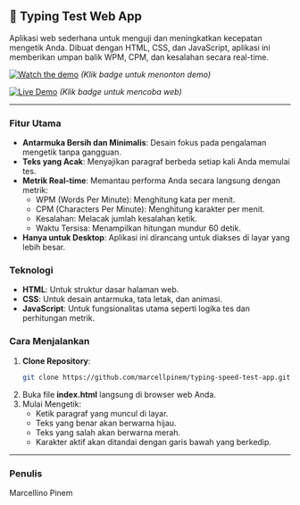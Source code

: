 ## 🚀 Typing Test Web App

Aplikasi web sederhana untuk menguji dan meningkatkan kecepatan mengetik Anda. Dibuat dengan HTML, CSS, dan JavaScript, aplikasi ini memberikan umpan balik WPM, CPM, dan kesalahan secara real-time.

[![Watch the demo](https://img.shields.io/badge/YouTube-Demo-red?logo=youtube)](https://youtu.be/NfjlLcCuxKw)
_(Klik badge untuk menonton demo)_

[![Live Demo](https://img.shields.io/badge/Try%20it%20Live-WebApp-blue?logo=netlify)](https://typing-speed-test-marcellino.netlify.app/)
_(Klik badge untuk mencoba web)_

---

### **Fitur Utama**

- **Antarmuka Bersih dan Minimalis**: Desain fokus pada pengalaman mengetik tanpa gangguan.
- **Teks yang Acak**: Menyajikan paragraf berbeda setiap kali Anda memulai tes.
- **Metrik Real-time**: Memantau performa Anda secara langsung dengan metrik:
  - WPM (Words Per Minute): Menghitung kata per menit.
  - CPM (Characters Per Minute): Menghitung karakter per menit.
  - Kesalahan: Melacak jumlah kesalahan ketik.
  - Waktu Tersisa: Menampilkan hitungan mundur 60 detik.
- **Hanya untuk Desktop**: Aplikasi ini dirancang untuk diakses di layar yang lebih besar.

### **Teknologi**

- **HTML**: Untuk struktur dasar halaman web.
- **CSS**: Untuk desain antarmuka, tata letak, dan animasi.
- **JavaScript**: Untuk fungsionalitas utama seperti logika tes dan perhitungan metrik.

### **Cara Menjalankan**

1.  **Clone Repository**:
    ```bash
    git clone https://github.com/marcellpinem/typing-speed-test-app.git
    ```
2.  Buka file **index.html** langsung di browser web Anda.
3.  Mulai Mengetik:
    - Ketik paragraf yang muncul di layar.
    - Teks yang benar akan berwarna hijau.
    - Teks yang salah akan berwarna merah.
    - Karakter aktif akan ditandai dengan garis bawah yang berkedip.

---

### **Penulis**

Marcellino Pinem
